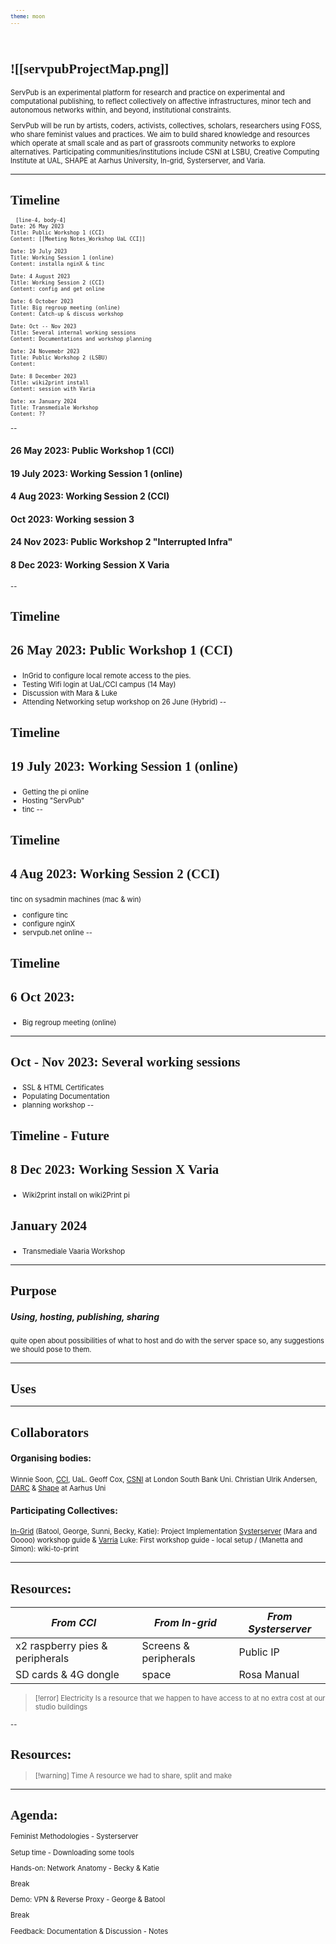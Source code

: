 ```yaml
---
theme: moon
---
```


<header>
<link rel="stylesheet" media="screen" href="https://fontlibrary.org//face/generale-station" type="text/css"/>
</header>

<style>
    
	.tiny-font{
		font-size: 0.5em;
	}

	.markdown-preview-view code{
	         font-size: 0.5em;
	}
	
	pre{
	     font-size: 0.7em!important;
	}
	ul,
	p{
		font-size: 0.8em!important;
	}
	h1,h2,h3{
        font-family : "GeneraleStationRegular"!important;
        font-size: 1.5em!important;
}
	code{
	     padding: 0.5em 1em!important;
	}

.slide-background{
background: rgb(79,9,121); background: linear-gradient(180deg, rgba(79,9,121,1) 4%, rgba(52,1,45,1) 100%)!important;
}
</style>

![[servpubProjectMap.png]]
---
ServPub is an experimental platform for research and practice on experimental and computational publishing, to reflect collectively on affective infrastructures, minor tech and autonomous networks within, and beyond, institutional constraints.

ServPub will be run by artists, coders, activists, collectives, scholars, researchers using FOSS, who share feminist values and practices. We aim to build shared knowledge and resources which operate at small scale and as part of grassroots community networks to explore alternatives. Participating communities/institutions include CSNI at LSBU, Creative Computing Institute at UAL, SHAPE at Aarhus University, In-grid, Systerserver, and Varia.

---
# Timeline
```timeline-labeled
[line-4, body-4]
Date: 26 May 2023
Title: Public Workshop 1 (CCI)
Content: [[Meeting Notes_Workshop UaL CCI]]

Date: 19 July 2023
Title: Working Session 1 (online)
Content: installa nginX & tinc

Date: 4 August 2023
Title: Working Session 2 (CCI)
Content: config and get online

Date: 6 October 2023
Title: Big regroup meeting (online)
Content: Catch-up & discuss workshop

Date: Oct -- Nov 2023
Title: Several internal working sessions
Content: Documentations and workshop planning

Date: 24 Novemebr 2023
Title: Public Workshop 2 (LSBU)
Content:

Date: 8 December 2023
Title: wiki2print install
Content: session with Varia 

Date: xx January 2024
Title: Transmediale Workshop
Content: ??
```
--
#### 26 May 2023: Public Workshop 1 (CCI)
#### 19 July 2023: Working Session 1 (online)

#### 4 Aug 2023: Working Session 2 (CCI)

#### Oct 2023: Working session 3 

#### 24 Nov 2023: Public Workshop 2 "Interrupted Infra"

#### 8 Dec 2023: Working Session X Varia

--
# Timeline
### 26 May 2023: Public Workshop 1 (CCI)
- InGrid to configure local remote access to the pies.
- Testing Wifi login at UaL/CCI campus (14 May)
- Discussion with Mara & Luke
- Attending Networking setup workshop on 26 June (Hybrid)
--
# Timeline
### 19 July 2023: Working Session 1 (online)
- Getting the pi online 
- Hosting "ServPub"
- tinc
--
# Timeline
### 4 Aug 2023: Working Session 2 (CCI)
 tinc on sysadmin machines (mac & win)
- configure tinc
- configure nginX
- servpub.net online
--
# Timeline
### 6 Oct 2023:
- Big regroup meeting (online)
___
### Oct - Nov 2023: Several working sessions
- SSL & HTML Certificates
- Populating Documentation 
- planning workshop
--
# Timeline - Future
### 8 Dec 2023: Working Session X Varia
- Wiki2print install on wiki2Print pi
### January 2024
-  Transmediale Vaaria Workshop 
---
# Purpose
##### Using, hosting, publishing, sharing
quite open about possibilities of what to host and do with the server space so, any suggestions we should pose to them.

---
# Uses

---
# Collaborators
#### Organising bodies: 
Winnie Soon, [CCI](https://www.arts.ac.uk/creative-computing-institute), UaL.
Geoff Cox, [CSNI](https://www.centreforthestudyof.net/?page_id=756) at London South Bank Uni.
Christian Ulrik Andersen, [DARC](https://darc.au.dk) & [Shape](https://shape.au.dk) at Aarhus Uni

#### Participating Collectives: 
[In-Grid](https://www.in-grid.io/) (Batool, George, Sunni, Becky, Katie): Project Implementation
[Systerserver](https://systerserver.net) (Mara and Ooooo) workshop guide & 
[Varria](https://cc.vvvvvvaria.org) Luke: First workshop guide - local setup / (Manetta and Simon): wiki-to-print 

---
# Resources:
| _From CCI_ | _From In-grid_ | _From Systerserver_ |
| ----------- | ----------- | ----------- |
| x2 raspberry pies & peripherals | Screens & peripherals| Public IP |
| SD cards & 4G dongle| space| Rosa Manual |

> [!error] Electricity
> Is a resource that we happen to have access to at no extra cost at our studio buildings
<!-- element style="width:70%"-->

--
# Resources:

> [!warning] Time
> A resource we had to share, split and make
<!-- element style="width:70%"-->

---
# Agenda:
Feminist Methodologies - Systerserver

Setup time - Downloading some tools

Hands-on: Network Anatomy - Becky & Katie

Break

Demo: VPN & Reverse Proxy - George & Batool

Break

Feedback: Documentation & Discussion - Notes
